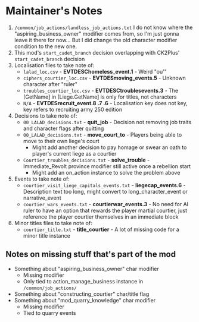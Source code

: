 # Maintainer's Notes

1. `/common/job_actions/landless_job_actions.txt`
   I do not know where the "aspiring_business_owner" modifier comes from, so
   I'm just gonna leave it there for now...
   But I did change the old character modifier condition to the new one.
2. This mod's `start_cadet_branch` decision overlapping with CK2Plus' `start_cadet_branch` decision
3. Localisation files to take note of:
   * `lalad_loc.csv` - **EVTDESChomeless_event.1** - Weird "ou'"
   * `ciphers_courtier_loc.csv` - **EVTDESmoving_events.5** - Unknown character after "ruler"
   * `troubles_courtier_loc.csv` - **EVTDESCtroublesevents.3** - The [GetName] in [Liege.GetName] is only for titles, not characters
   * `N/A` - **EVTDESrecruit_event.8 .7 .6** - Localisation key does not key, key refers to recruiting army 250 edition
4. Decisions to take note of:
   * `00_LALAD_decisions.txt` - **quit_job** - Decision not removing job traits and character flags after quitting
   * `00_LALAD_decisions.txt` - **move_court_to** - Players being able to move to their own liege's court
      * Might add another decision to pay homage or swear an oath to player's current liege as a courtier
   * `Courtier_troubles_decisions.txt` - **solve_trouble** - Immediate_Revolt province modifier still active once a rebellion start
      * Might add an on_action instance to solve the problem above
5. Events to take note of:
   * `courtier_visit_liege_capitals_events.txt` - **liegecap_events.6** - Description text too long, might convert to long_character_event or narrative_event
   * `courtier_wars_events.txt` - **courtierwar_events.3** - No need for AI ruler to have an option that rewards the player martial courtier, just reference the player courtier themselves in an immediate block
6. Minor titles files to take note of:
   * `courtier_title.txt` - **title_courtier** - A lot of missing code for a minor title instance

## Notes on missing stuff that's part of the mod
* Something about "aspiring_business_owner" char modifier
   * Missing modifier
   * Only tied to action_manage_business instance in `/common/job_actions/`
* Something about "constructing_courtier" char/title flag
* Something about "mod_quarry_knowledge" char modifier
   * Missing modifier
   * Tied to quarry events